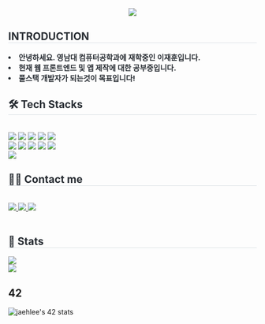 <div align= "center">
    <img src="https://capsule-render.vercel.app/api?type=waving&color=gradient&height=180&text=Welcome!!&animation=twinkling&fontColor=ffffff&fontSize=70" />
    </div>
    <div style="text-align: left;"> 
    <h2 style="border-bottom: 1px solid #d8dee4; color: #282d33;"> INTRODUCTION </h2>  
    <div style="font-weight: 700; font-size: 15px; text-align: left; color: #282d33;"> <li>안녕하세요. 영남대 컴퓨터공학과에 재학중인 이재훈입니다.</li><li>현재 웹 프론트엔드 및 앱 제작에 대한 공부중입니다.</li><li>풀스택 개발자가 되는것이 목표입니다! </div> 
    </div>
    <div style="text-align: left;">
    <h2 style="border-bottom: 1px solid #d8dee4; color: #282d33;"> 🛠️ Tech Stacks </h2> <br> 
    <div style="margin: ; text-align: left;" "text-align: left;"> <img src="https://img.shields.io/badge/C-A8B9CC?style=for-the-badge&logo=C&logoColor=white">
          <img src="https://img.shields.io/badge/Java-007396?style=for-the-badge&logo=Java&logoColor=white">
          <img src="https://img.shields.io/badge/Javascript-F7DF1E?style=for-the-badge&logo=Javascript&logoColor=white">
          <img src="https://img.shields.io/badge/HTML5-E34F26?style=for-the-badge&logo=HTML5&logoColor=white">
          <img src="https://img.shields.io/badge/CSS3-1572B6?style=for-the-badge&logo=CSS3&logoColor=white">
          <br/><img src="https://img.shields.io/badge/React-61DAFB?style=for-the-badge&logo=React&logoColor=white">
          <img src="https://img.shields.io/badge/StyledComponents-DB7093?style=for-the-badge&logo=StyledComponents&logoColor=white">
          <img src="https://img.shields.io/badge/Tailwind CSS-06B6D4?style=for-the-badge&logo=Tailwind CSS&logoColor=white">
          <img src="https://img.shields.io/badge/Next.js-000000?style=for-the-badge&logo=Next.js&logoColor=white">
          <img src="https://img.shields.io/badge/Node.js-339933?style=for-the-badge&logo=Node.js&logoColor=white">
          <br/><img src="https://img.shields.io/badge/Flutter-02569B?style=for-the-badge&logo=Flutter&logoColor=white">
          </div>
    </div>
    <div style="text-align: left;">
    <h2 style="border-bottom: 1px solid #d8dee4; color: #282d33;"> 🧑‍💻 Contact me </h2> <br> 
    <div style="text-align: left;"> <a href=https://velog.io/@ruriim/posts> <img src="https://img.shields.io/badge/Velog-20C997?style=for-the-badge&logo=Velog&logoColor=white&link=https://velog.io/@ruriim/posts"> </a>
         <a href=https://www.notion.so/42353a08eda64aa1afc6f942dc235a43> <img src="https://img.shields.io/badge/Notion-000000?style=for-the-badge&logo=Notion&logoColor=white&link=https://www.notion.so/42353a08eda64aa1afc6f942dc235a43"> </a>
         <a href=mailto:sub08041@gmail.com> <img src="https://img.shields.io/badge/Gmail-EA4335?style=for-the-badge&logo=Gmail&logoColor=white&link=mailto:sub08041@gmail.com"> </a>
          </div>  <br> 
    <div style="text-align: left;">  </div> 
    </div>
    <div style="text-align: left;"> 
    <h2 style="border-bottom: 1px solid #d8dee4; color: #282d33;"> 🏅 Stats </h2> 
        <div style="text-align: left;"> 
            <img src="https://github-readme-stats.vercel.app/api?username=jaehun220&show_icons=true&theme=tokyonight"/>
            <br>
            <img src="https://github-readme-stats.vercel.app/api/top-langs/?username=jaehun220&show_icons=true&theme=tokyonight"/>
        </div> 
    </div>
    <h2 style="text-align: left;">42</h2>
        <div style="text-align: left;">
          <img src="https://badge.mediaplus.ma/darkblue/jaehlee" alt="jaehlee's 42 stats">
        </div>

    
